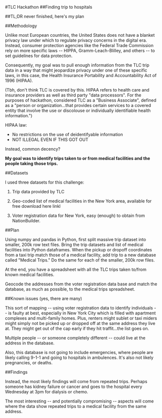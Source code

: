 #TLC Hackathon
##Finding trip to hospitals

##TL;DR never finished, here's my plan

##Methodology

Unlike most European countries, the United States does not have a blanket privacy law under which to regulate privacy concerns in the digital era. Instead, consumer protection agencies like the Federal Trade Commission rely on more specific laws -- HIPPA, Gramm-Leach-Blilley, and others -- to set guidelines for data protection.

Consequently, my goal was to pull enough information from the TLC trip data in a way that might jeopardize privacy under one of these specific laws, in this case, the Health Insurance Portability and Accountability Act of 1996 (HIPAA).

(Tbh, don't think TLC is covered by this. HIPAA refers to health care and insurance providers as well as third party "data processors". For the purposes of hackathon, considered TLC as a "Business Associate", defined as a "person or organization...that provides certain services to a covered entity that involve the use or discolouse or individually identifiable health information.")

HIPAA law:
* No restrictions on the use of deidentifyable information
* NOT ILLEGAL EVEN IF THIS GOT OUT

Instead, common decency?

**My goal was to identify trips taken to or from medical facilities and the people taking those trips.**

##Datasets

I used three datasets for this challenge:

1. Trip data provided by TLC

2. Geo-coded list of medical facilities in the New York area, available for free download here linkl[](dddd.www)

3. Voter registration data for New York, easy (enough) to obtain from NationBuilder[]().

##Plan

Using numpy and pandas in Python, first split massive trip dataset into smaller, 200k row text files. Bring the trip datasets and list of medical facilities into Python dataframes. When the pickup or dropoff coordinates from a taxi trip match those of a medical facility, add trip to a new database called "Medical Trips." Do the same for each of the smaller, 200k row files. 

At the end, you have a spreadsheet with all the TLC trips taken to/from known medical facilities. 

Geocode the addresses from the voter registration data base and match the database, as much as possible, to the medical trips spreadsheet. 

##Known issues (yes, there are many)

This sort of mapping -- using voter registration data to identify individuals -- is faulty at best, especially in New York City which is filled with apartment complexes and multi-family homes. Plus, renters might sublet or taxi miders might simply not be picked up or dropped off at the same address they live at. They might get out of the cap early if they hit traffit...the list goes on. 

Multiple people -- or someone completely different -- could live at the address in the database.

Also, this database is not going to include emergencies, where people are likely calling 9-1-1 and going to hospitals in ambulences. It's also not likely pregnancies, or deaths. 

##Findings

Instead, the most likely findings will come from repeated trips. Perhaps someone has kidney failure or cancer and goes to the hospital every Wednesday at 3pm for dialysis or chemo.  

The most interesting -- and potentially compromising -- aspects will come where the data show repeated trips to a medical facility from the same address.




